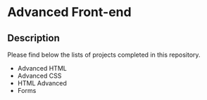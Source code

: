 # Advanced Front-end

## Description

Please find below the lists of projects completed in this repository.

- Advanced HTML
- Advanced CSS
- HTML Advanced
- Forms